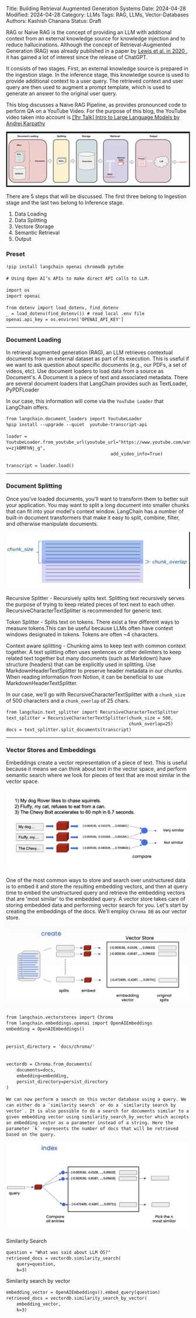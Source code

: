 Title: Building Retrieval Augmented Generation Systems
Date: 2024-04-28
Modified: 2024-04-28
Category: LLMs
Tags: RAG, LLMs, Vector-Databases
Authors: Kashish Chanana
Status: Draft


RAG or Naive RAG is the concept of providing an LLM with additional context from an external knowledge source for knowledge injection and to reduce hallucinations. Although the concept of Retrieval-Augmented Generation (RAG) was already published in a paper by <a href="https://arxiv.org/abs/2005.11401"> Lewis et al. in 2020 </a>, it has gained a lot of interest since the release of ChatGPT.

It consists of two stages. First, an external knowledge source is prepared in the ingestion stage.
In the inference stage, this knowledge source is used to provide additional context to a user query. The retrieved context and user query are then used to augment a prompt template, which is used to generate an answer to the original user query.

This blog discusses a Naive RAG Pipeline, as provides pronounced code to perform QA on a YouTube Video. For the purpose of this blog, the YouTube video taken into account is <a href = "https://www.youtube.com/watch?v=zjkBMFhNj_g"> [1hr Talk] Intro to Large Language Models by Andrej Karpathy </a>


![RAG Pipeline](images/RAG.png)

There are 5 steps that will be discussed. The first three belong to Ingestion stage and the last two belong to Inference stage.

1. Data Loading
2. Data Splitting
3. Vectore Storage
4. Semantic Retrieval
5. Output


### Preset
```
!pip install langchain openai chromadb pytube

# Using Open AI’s APIs to make direct API calls to LLM.

import os
import openai

from dotenv import load_dotenv, find_dotenv
_ = load_dotenv(find_dotenv()) # read local .env file
openai.api_key = os.environ['OPENAI_API_KEY']
```

---

### Document Loading

In retrieval augmented generation (RAG), an LLM retrieves contextual documents from an external dataset as part of its execution. This is useful if we want to ask question about specific documents (e.g., our PDFs, a set of videos, etc). Use document loaders to load data from a source as Document's. A Document is a piece of text and associated metadata. There are several document loaders that LangChain provides such as TextLoader, PyPDFLoader

In our case, this information will come via the `YouTube Loader` that LangChain offers.

```
from langchain.document_loaders import YoutubeLoader
%pip install --upgrade --quiet  youtube-transcript-api

loader = YoutubeLoader.from_youtube_url(youtube_url="https://www.youtube.com/watch?v=zjkBMFhNj_g", 
                                        add_video_info=True)

transcript = loader.load()

```

---

### Document Splitting

Once you've loaded documents, you'll want to transform them to better suit your application. You may want to split a long document into smaller chunks that can fit into your model's context window. LangChain has a number of built-in document transformers that make it easy to split, combine, filter, and otherwise manipulate documents.

![Text Splitter](images/chunk.png)

Recursive Splitter - Recursively splits text. Splitting text recursively serves the purpose of trying to keep related pieces of text next to each other. RecursiveCharacterTextSplitter is recommended for generic text.

Token Splitter - Splits text on tokens. There exist a few different ways to measure tokens.This can be useful because LLMs often have context windows designated in tokens. Tokens are often ~4 characters.

Context aware splitting - Chunking aims to keep text with common context together. A text splitting often uses sentences or other delimiters to keep related text together but many documents (such as Markdown) have structure (headers) that can be explicitly used in splitting. Use MarkdownHeaderTextSplitter to preserve header metadata in our chunks. When reading information from Notion, it can be beneficial to use MarkdownHeaderTextSplitter.

In our case, we'll go with RecursiveCharacterTextSplitter with a `chunk_size` of 500 characters and a `chunk_overlap` of 25 chars.

```
from langchain.text_splitter import RecursiveCharacterTextSplitter
text_splitter = RecursiveCharacterTextSplitter(chunk_size = 500,
                                               chunk_overlap=25)
docs = text_splitter.split_documents(transcript)
```

---

### Vector Stores and Embeddings

Embeddings create a vector representation of a piece of text. This is useful because it means we can think about text in the vector space, and perform semantic search where we look for pieces of text that are most similar in the vector space.


![Embedding Similarity](images/embedding_similarity.png)

One of the most common ways to store and search over unstructured data is to embed it and store the resulting embedding vectors, and then at query time to embed the unstructured query and retrieve the embedding vectors that are 'most similar' to the embedded query. A vector store takes care of storing embedded data and performing vector search for you.
Let's start by creating the embeddings of the docs. We'll employ `Chroma DB` as our vector store.

![Create Embeddings](images/create_embeds.png)
```
from langchain.vectorstores import Chroma
from langchain.embeddings.openai import OpenAIEmbeddings
embedding = OpenAIEmbeddings()


persist_directory = 'docs/chroma/'


vectordb = Chroma.from_documents(
    documents=docs,
    embedding=embedding,
    persist_directory=persist_directory
)

We can now perform a search on this vector database using a query. We can either do a `similarity search` or do a `similarity search by vector`. It is also possible to do a search for documents similar to a given embedding vector using similarity_search_by_vector which accepts an embedding vector as a parameter instead of a string. Here the parameter `k` represents the number of docs that will be retrieved based on the query.
```

![Retrieve Embeddings](images/retrieve_embeds.png)

Similarity Search

```
question = "What was said about LLM OS?"
retrieved_docs = vectordb.similarity_search(
    query=question,
    k=3)
```

Similarity search by vector

```
embedding_vector = OpenAIEmbeddings().embed_query(question)
retrieved_docs = vectordb.similarity_search_by_vector(
    embedding_vector,
    k=3)
```